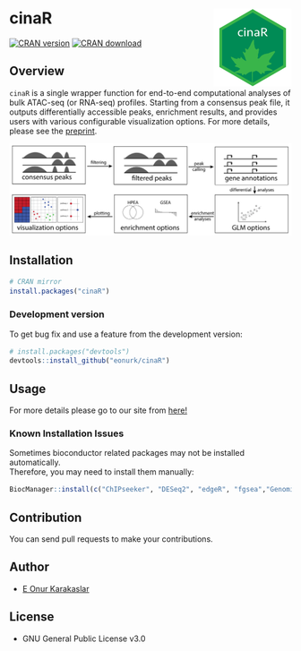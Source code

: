 
<!-- README.md is generated from README.Rmd. Please edit that file -->

# cinaR <a href='https://eonurk.github.io/cinaR/'><img src='man/figures/cinaR.png' align="right" alt="" width="139" /></a>

<!-- badges: start -->

[![CRAN
version](https://www.r-pkg.org/badges/version/cinaR)](https://cran.r-project.org/package=cinaR)
[![CRAN
download](https://cranlogs.r-pkg.org/badges/cinaR?color=orange)](https://cran.r-project.org/package=cinaR?color=orange)
<!-- badges: end -->

## Overview

`cinaR` is a single wrapper function for end-to-end computational
analyses of bulk ATAC-seq (or RNA-seq) profiles. Starting from a
consensus peak file, it outputs differentially accessible peaks,
enrichment results, and provides users with various configurable
visualization options. For more details, please see the
[preprint](https://www.biorxiv.org/content/10.1101/2021.03.05.434143v2).

![](man/figures/overview@5x.png)

## Installation

``` r
# CRAN mirror
install.packages("cinaR")
```

### Development version

To get bug fix and use a feature from the development version:

``` r
# install.packages("devtools")
devtools::install_github("eonurk/cinaR")
```

## Usage

For more details please go to our site from
[here!](https://eonurk.github.io/cinaR/articles/cinaR.html)

### Known Installation Issues

Sometimes bioconductor related packages may not be installed
automatically.  
Therefore, you may need to install them manually:

``` r
BiocManager::install(c("ChIPseeker", "DESeq2", "edgeR", "fgsea","GenomicRanges", "limma", "preprocessCore", "sva", "TxDb.Hsapiens.UCSC.hg38.knownGene", "TxDb.Hsapiens.UCSC.hg19.knownGene", "TxDb.Mmusculus.UCSC.mm10.knownGene"))
```

## Contribution

You can send pull requests to make your contributions.

## Author

-   [E Onur Karakaslar](https://eonurk.github.io/)

## License

-   GNU General Public License v3.0
